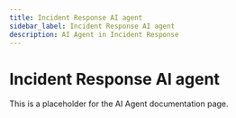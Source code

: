 ```yaml
---
title: Incident Response AI agent
sidebar_label: Incident Response AI agent
description: AI Agent in Incident Response
---
```


# Incident Response AI agent

This is a placeholder for the AI Agent documentation page.